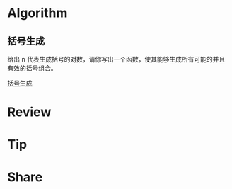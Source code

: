 # Algorithm

## 括号生成

给出 n 代表生成括号的对数，请你写出一个函数，使其能够生成所有可能的并且有效的括号组合。

[括号生成](https://github.com/lordlamb/leetcode/tree/master/generateParenthesis)

# Review


# Tip


# Share

